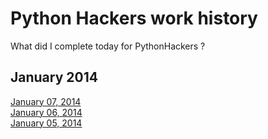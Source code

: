 Python Hackers work history
=============================

What did I complete today for PythonHackers ?

January 2014
--------------

[January 07, 2014](https://github.com/pythonhackers/history/blob/master/january-2014/07-tuesday.md)  
[January 06, 2014](https://github.com/pythonhackers/history/blob/master/january-2014/06-monday.md)  
[January 05, 2014](https://github.com/pythonhackers/history/blob/master/january-2014/05-sunday.md)  


